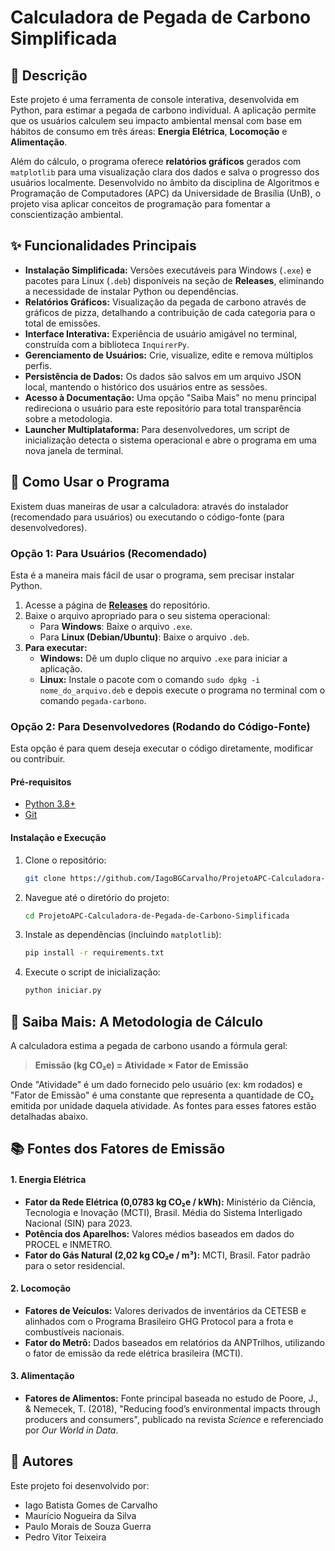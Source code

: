 # Calculadora de Pegada de Carbono Simplificada

[](https://www.google.com/search?q=https://github.com/IagoBGCarvalho/ProjetoAPC-Calculadora-de-Pegada-de-Carbono-Simplificada/releases)

## 📖 Descrição

Este projeto é uma ferramenta de console interativa, desenvolvida em Python, para estimar a pegada de carbono individual. A aplicação permite que os usuários calculem seu impacto ambiental mensal com base em hábitos de consumo em três áreas: **Energia Elétrica**, **Locomoção** e **Alimentação**.

Além do cálculo, o programa oferece **relatórios gráficos** gerados com `matplotlib` para uma visualização clara dos dados e salva o progresso dos usuários localmente. Desenvolvido no âmbito da disciplina de Algoritmos e Programação de Computadores (APC) da Universidade de Brasília (UnB), o projeto visa aplicar conceitos de programação para fomentar a conscientização ambiental.

## ✨ Funcionalidades Principais

  * **Instalação Simplificada:** Versões executáveis para Windows (`.exe`) e pacotes para Linux (`.deb`) disponíveis na seção de **Releases**, eliminando a necessidade de instalar Python ou dependências.
  * **Relatórios Gráficos:** Visualização da pegada de carbono através de gráficos de pizza, detalhando a contribuição de cada categoria para o total de emissões.
  * **Interface Interativa:** Experiência de usuário amigável no terminal, construída com a biblioteca `InquirerPy`.
  * **Gerenciamento de Usuários:** Crie, visualize, edite e remova múltiplos perfis.
  * **Persistência de Dados:** Os dados são salvos em um arquivo JSON local, mantendo o histórico dos usuários entre as sessões.
  * **Acesso à Documentação:** Uma opção "Saiba Mais" no menu principal redireciona o usuário para este repositório para total transparência sobre a metodologia.
  * **Launcher Multiplataforma:** Para desenvolvedores, um script de inicialização detecta o sistema operacional e abre o programa em uma nova janela de terminal.

## 🚀 Como Usar o Programa

Existem duas maneiras de usar a calculadora: através do instalador (recomendado para usuários) ou executando o código-fonte (para desenvolvedores).

### Opção 1: Para Usuários (Recomendado)

Esta é a maneira mais fácil de usar o programa, sem precisar instalar Python.

1.  Acesse a página de [**Releases**](https://www.google.com/search?q=https://github.com/IagoBGCarvalho/ProjetoAPC-Calculadora-de-Pegada-de-Carbono-Simplificada/releases) do repositório.
2.  Baixe o arquivo apropriado para o seu sistema operacional:
      * Para **Windows**: Baixe o arquivo `.exe`.
      * Para **Linux (Debian/Ubuntu)**: Baixe o arquivo `.deb`.
3.  **Para executar:**
      * **Windows:** Dê um duplo clique no arquivo `.exe` para iniciar a aplicação.
      * **Linux:** Instale o pacote com o comando `sudo dpkg -i nome_do_arquivo.deb` e depois execute o programa no terminal com o comando `pegada-carbono`.

### Opção 2: Para Desenvolvedores (Rodando do Código-Fonte)

Esta opção é para quem deseja executar o código diretamente, modificar ou contribuir.

#### Pré-requisitos

  * [Python 3.8+](https://www.python.org/downloads/)
  * [Git](https://git-scm.com/downloads/)

#### Instalação e Execução

1.  Clone o repositório:
    ```bash
    git clone https://github.com/IagoBGCarvalho/ProjetoAPC-Calculadora-de-Pegada-de-Carbono-Simplificada.git
    ```
2.  Navegue até o diretório do projeto:
    ```bash
    cd ProjetoAPC-Calculadora-de-Pegada-de-Carbono-Simplificada
    ```
3.  Instale as dependências (incluindo `matplotlib`):
    ```bash
    pip install -r requirements.txt
    ```
4.  Execute o script de inicialização:
    ```bash
    python iniciar.py
    ```

## 🧠 Saiba Mais: A Metodologia de Cálculo

A calculadora estima a pegada de carbono usando a fórmula geral:

> **Emissão (kg CO₂e) = Atividade × Fator de Emissão**

Onde "Atividade" é um dado fornecido pelo usuário (ex: km rodados) e "Fator de Emissão" é uma constante que representa a quantidade de CO₂ emitida por unidade daquela atividade. As fontes para esses fatores estão detalhadas abaixo.

## 📚 Fontes dos Fatores de Emissão

#### 1\. Energia Elétrica

  * **Fator da Rede Elétrica (0,0783 kg CO₂e / kWh):** Ministério da Ciência, Tecnologia e Inovação (MCTI), Brasil. Média do Sistema Interligado Nacional (SIN) para 2023.
  * **Potência dos Aparelhos:** Valores médios baseados em dados do PROCEL e INMETRO.
  * **Fator do Gás Natural (2,02 kg CO₂e / m³):** MCTI, Brasil. Fator padrão para o setor residencial.

#### 2\. Locomoção

  * **Fatores de Veículos:** Valores derivados de inventários da CETESB e alinhados com o Programa Brasileiro GHG Protocol para a frota e combustíveis nacionais.
  * **Fator do Metrô:** Dados baseados em relatórios da ANPTrilhos, utilizando o fator de emissão da rede elétrica brasileira (MCTI).

#### 3\. Alimentação

  * **Fatores de Alimentos:** Fonte principal baseada no estudo de Poore, J., & Nemecek, T. (2018), "Reducing food’s environmental impacts through producers and consumers", publicado na revista *Science* e referenciado por *Our World in Data*.

## 👥 Autores

Este projeto foi desenvolvido por:

  * Iago Batista Gomes de Carvalho
  * Maurício Nogueira da Silva
  * Paulo Morais de Souza Guerra
  * Pedro Vitor Teixeira